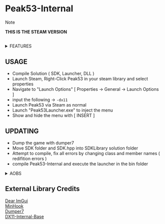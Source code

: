 # Peak53-Internal
> [!Note]
> **THIS IS THE STEAM VERSION**
## 

<Details>  
  <Summary>FEATURES</Summary>  

> - E-TAGS

</Details>  

## USAGE
- Compile Solution ( SDK, Launcher, DLL )  
- Launch Steam, Right-Click Peak53 in your steam library and select properties
- Navigate to "Launch Options" [ Properties -> General -> Launch Options ]
- input the following -> `-dx11`
- Launch Peak53 via Steam as normal
- Launch "Peak53Launcher.exe" to inject the menu
- Show and hide the menu with [ INSERT ]  

## UPDATING
- Dump the game with dumper7  
- Move SDK folder and SDK.hpp into SDKLibrary solution folder  
- Attempt to compile, fix all errors by changing class and member names ( redifition errors )  
- compile Peak53-Internal and execute the launcher in the bin folder  

<Details>  
  <Summary>AOBS</Summary>  
  
> GEngine: `48 89 ? ? ? ? ? 48 85 ? 74 ? E8 ? ? ? ? 48 8D ? ? E8 ? ? ? ? 0F 28`  
> GObjects: `48 8B 05 ? ? ? ? 48 8B 0C C8 4C 8D 04 D1 EB 03`  
> FNames: `48 8D 05 ? ? ? ? EB 13 48 8D 0D ? ? ? ? E8 ? ? ? ? C6 05 ? ? ? ? ? 0F 10`  
> GWorld: `48 8B 1D ?? ?? ?? ?? 48 85 DB 74 33 41 B0`  
> GetBoneMatrix: `E8 ? ? ? ? 48 8B CB 0F 10 00 0F 11 83 ? ? ? ? 0F 10 48 10 0F 11 8B ? ? ? ? 0F 10 40 20 0F 11 83`  

</Details>  

## External Library Credits  
[Dear ImGui](https://github.com/ocornut/imgui)  
[MinHook](https://github.com/TsudaKageyu/minhook)  
[Dumper7](https://github.com/Encryqed/Dumper-7)  
[DX11-Internal-Base](https://github.com/NightFyre/DX11-ImGui-Internal-Hook)  
